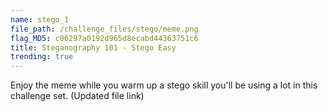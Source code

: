 ```yaml
---
name: stego_1
file_path: /challenge_files/stego/meme.png
flag_MD5: c06297a0192d965d8ecabd44363751c6
title: Steganography 101 - Stego Easy
trending: true
---
```

Enjoy the meme while you warm up a stego skill you'll be using a lot in this challenge set. (Updated file link)
